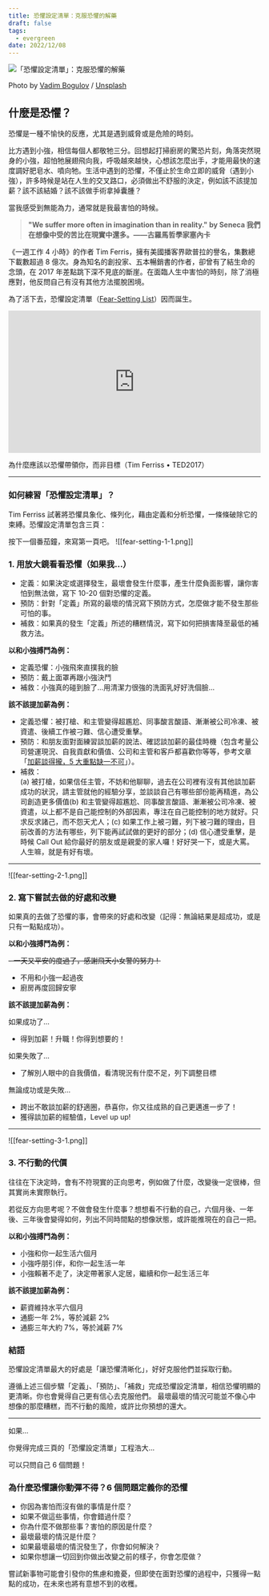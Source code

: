 ```yaml
---
title: 恐懼設定清單：克服恐懼的解藥
draft: false
tags:
  - evergreen
date: 2022/12/08
---
```

![「恐懼設定清單」：克服恐懼的解藥](https://images.unsplash.com/photo-1634473637038-eeeb90247ec4?crop=entropy&cs=tinysrgb&fit=max&fm=jpg&ixid=M3wxMTc3M3wwfDF8c2VhcmNofDd8fGZlYXIlMjB8ZW58MHx8fHwxNjkxMTYzODc3fDA&ixlib=rb-4.0.3&q=80&w=1200)

Photo by [Vadim Bogulov](https://unsplash.com/@franku84?utm_source=ghost&utm_medium=referral&utm_campaign=api-credit) / [Unsplash](https://unsplash.com/?utm_source=ghost&utm_medium=referral&utm_campaign=api-credit)

## 什麼是恐懼？

恐懼是一種不愉快的反應，尤其是遇到威脅或是危險的時刻。

比方遇到小強，相信每個人都敬牠三分。回想起打掃廚房的驚恐片刻，角落突然現身的小強，超怕牠展翅飛向我，呼吸越來越快，心想該怎麼出手，才能用最快的速度調好肥皂水、噴向牠。生活中遇到的恐懼，不僅止於生命立即的威脅（遇到小強），許多時候是站在人生的交叉路口，必須做出不舒服的決定，例如該不該提加薪？該不該結婚？該不該做手術拿掉囊腫？

當我感受到無能為力，通常就是我最害怕的時候。

> **"We suffer more often in imagination than in reality." by Seneca 我們在想像中受的苦比在現實中還多。——古羅馬哲學家塞內卡**

《一週工作 4 小時》的作者 Tim Ferris，擁有美國播客界歐普拉的譽名，集數總下載數超過 8 億次。身為知名的創投家、五本暢銷書的作者，卻曾有了結生命的念頭，在 2017 年差點跳下深不見底的斷崖。在面臨人生中害怕的時刻，除了消極應對，他反問自己有沒有其他方法擺脫困境。

為了活下去，恐懼設定清單（[Fear-Setting List](https://tim.blog/2017/05/15/fear-setting/?)）因而誕生。

<div style="max-width:854px"><div style="position:relative;height:0;padding-bottom:56.25%"><iframe src="https://embed.ted.com/talks/lang/en/tim_ferriss_why_you_should_define_your_fears_instead_of_your_goals" width="854" height="480" style="position:absolute;left:0;top:0;width:100%;height:100%" frameborder="0" scrolling="no" allowfullscreen></iframe></div></div>

為什麼應該以恐懼帶領你，而非目標（Tim Ferriss • TED2017）

---

### 如何練習「恐懼設定清單」？

Tim Ferriss 試著將恐懼具象化、條列化，藉由定義和分析恐懼，一條條破除它的束縛。恐懼設定清單包含三頁：

按下一個番茄鐘，來寫第一頁吧。
![[fear-setting-1-1.png]]

### 1. 用放大鏡看看恐懼（如果我...）

- 定義：如果決定或選擇發生，最壞會發生什麼事，產生什麼負面影響，讓你害怕到無法做，寫下 10-20 個對恐懼的定義。
- 預防：針對「定義」所寫的最壞的情況寫下預防方式，怎麼做才能不發生那些可怕的事。
- 補救：如果真的發生「定義」所述的糟糕情況，寫下如何把損害降至最低的補救方法。

**以和小強搏鬥為例：**

- 定義恐懼：小強飛來直撲我的臉
- 預防：戴上面罩再跟小強決鬥
- 補救：小強真的碰到臉了...用清潔力很強的洗面乳好好洗個臉...

**該不該提加薪為例：**

- 定義恐懼：被打槍、和主管變得超尷尬、同事酸言酸語、漸漸被公司冷凍、被資遣、後續工作被刁難、信心遭受重擊。
- 預防：和朋友面對面練習談加薪的說法、確認談加薪的最佳時機（包含考量公司營運現況、自我貢獻和價值、公司和主管和客戶都喜歡你等等，參考文章「[加薪談得攏，5 大重點缺一不可](https://www.businessweekly.com.tw/careers/blog/24542?)」）。
- 補救：  
    (a) 被打槍，如果信任主管，不妨和他聊聊，過去在公司裡有沒有其他談加薪成功的狀況，請主管就他的經驗分享，並談談自己有哪些部份能再精進，為公司創造更多價值(b) 和主管變得超尷尬、同事酸言酸語、漸漸被公司冷凍、被資遣，以上都不是自己能控制的外部因素，專注在自己能控制的地方就好。只求反求諸己，而不怨天尤人；(c) 如果工作上被刁難，列下被刁難的理由，目前改善的方法有哪些，列下能再試試做的更好的部分；(d) 信心遭受重擊，是時候 Call Out 給你最好的朋友或是親愛的家人囉！好好哭一下，或是大罵。人生嘛，就是有好有壞。

---
![[fear-setting-2-1.png]]

### 2. 寫下嘗試去做的好處和改變

如果真的去做了恐懼的事，會帶來的好處和改變（記得：無論結果是超成功，或是只有一點點成功）。

**以和小強搏鬥為例：**

~~- 一天又平安的度過了，感謝飛天小女警的努力！~~

- 不用和小強一起過夜
- 廚房再度回歸安寧

**該不該提加薪為例：**

如果成功了...

- 得到加薪！升職！你得到想要的！

如果失敗了...

- 了解別人眼中的自我價值，看清現況有什麼不足，列下調整目標

無論成功或是失敗...

- 跨出不敢談加薪的舒適圈，恭喜你，你又往成熟的自己更邁進一步了！
- 獲得談加薪的經驗值，Level up up!

---
![[fear-setting-3-1.png]]


### 3. 不行動的代價

往往在下決定時，會有不符現實的正向思考，例如做了什麼，改變後一定很棒，但其實尚未實際執行。

若從反方向思考呢？不做會發生什麼事？想想看不行動的自己，六個月後、一年後、三年後會變得如何，列出不同時間點的想像狀態，或許能推現在的自己一把。

**以和小強搏鬥為例：**

- 小強和你一起生活六個月
- 小強呼朋引伴，和你一起生活一年
- 小強賴著不走了，決定帶著家人定居，繼續和你一起生活三年

**該不該提加薪為例：**

- 薪資維持水平六個月
- 通膨一年 2%，等於減薪 2%
- 通膨三年大約 7%，等於減薪 7%

### 結語

恐懼設定清單最大的好處是「讓恐懼清晰化」，好好克服他們並採取行動。

遵循上述三個步驟「定義」、「預防」、「補救」完成恐懼設定清單，相信恐懼明顯的更清晰。你也會覺得自己更有信心去克服他們。 最壞最壞的情況可能並不像心中想像的那麼糟糕，而不行動的風險，或許比你預想的還大。

---

如果...

你覺得完成三頁的「恐懼設定清單」工程浩大...

可以只問自己 6 個問題！

### 為什麼恐懼讓你動彈不得？6 個問題定義你的恐懼

- 你因為害怕而沒有做的事情是什麼？
- 如果不做這些事情，你會錯過什麼？
- 你為什麼不做那些事？害怕的原因是什麼？
- 最壞最壞的情況是什麼？
- 如果最壞最壞的情況發生了，你會如何解決？
- 如果你想讓一切回到你做出改變之前的樣子，你會怎麼做？

嘗試新事物可能會引發你的焦慮和擔憂，但即使在面對恐懼的過程中，只獲得一點點的成功，在未來也將有意想不到的收穫。